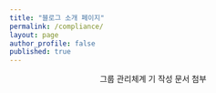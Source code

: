 ```yaml
---
title: "블로그 소개 페이지"
permalink: /compliance/
layout: page
author_profile: false
published: true
---
```


<p align="center">그룹 관리체계 기 작성 문서 첨부</p>
